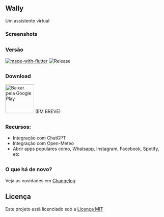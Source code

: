 ## Wally
Um assistente virtual

### Screenshots

##

### Versão
[![made-with-flutter](https://img.shields.io/badge/Made%20with-Flutter-1f425f.svg)](https://flutter.dev/)
![Release](https://img.shields.io/github/v/release/hendrilmendes/Wally)
##

### Download

[<img src="img/get_google-play.png"
     alt="Baixar pela Google Play"
     height="90">](https://play.google.com/store/apps/details?id=com.github.hendrilmendes.projectx)
      (EM BREVE)
##

### Recursos:
* Integração com ChatGPT
* Integração com Open-Meteo
* Abrir apps populares como, Whatsapp, Instagram, Facebook, Spotify, etc
##

### O que há de novo?

Veja as novidades em [Changelog](CHANGELOG.md)
##

## Licença
Este projeto está licenciado sob a [Licença MIT](LICENSE.md)
